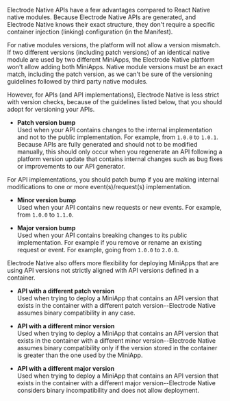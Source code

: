 Electrode Native APIs have a few advantages compared to React Native native modules. Because Electrode Native APIs are generated, and Electrode Native knows their exact structure, they don't require a specific container injection (linking) configuration (in the Manifest).

For native modules versions, the platform will not allow a version mismatch. If two different versions (including patch versions) of an identical native module are used by two different MiniApps, the Electrode Native platform won't allow adding both MiniApps. Native module versions must be an exact match, including the patch version, as we can't be sure of the versioning guidelines followed by third party native modules.

However, for APIs (and API implementations), Electrode Native is less strict with version checks, because of the guidelines listed below, that you should adopt for versioning your APIs.

- **Patch version bump**\
  Used when your API contains changes to the internal implementation and not to the public implementation. For example, from `1.0.0` to `1.0.1`. Because APIs are fully generated and should not to be modified manually, this should only occur when you regenerate an API following a platform version update that contains internal changes such as bug fixes or improvements to our API generator.

For API implementations, you should patch bump if you are making internal modifications to one or more event(s)/request(s) implementation.

- **Minor version bump**\
  Used when your API contains new requests or new events. For example, from `1.0.0` to `1.1.0`.

- **Major version bump**\
  Used when your API contains breaking changes to its public implementation. For example if you remove or rename an existing request or event. For example, going from `1.0.0` to `2.0.0`.

Electrode Native also offers more flexibility for deploying MiniApps that are using API versions not strictly aligned with API versions defined in a container.

- **API with a different patch version**\
  Used when trying to deploy a MiniApp that contains an API version that exists in the container with a different patch version--Electrode Native assumes binary compatibility in any case.

- **API with a different minor version**\
  Used when trying to deploy a MiniApp that contains an API version that exists in the container with a different minor version--Electrode Native assumes binary compatibility only if the version stored in the container is greater than the one used by the MiniApp.

- **API with a different major version**\
  Used when trying to deploy a MiniApp that contains an API version that exists in the container with a different major version--Electrode Native considers binary incompatibility and does not allow deployment.
